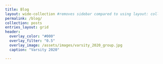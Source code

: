 ```yaml
---
title: Blog
layout: wide-collection #removes sidebar compared to using layout: collection, classes: wide
permalink: /blog/
collection: posts
entries_layout: grid
header:
  overlay_color: "#000"
  overlay_filter: "0.5"
  overlay_image: /assets/images/varsity_2020_group.jpg
  caption: "Varsity 2020"

---
```

